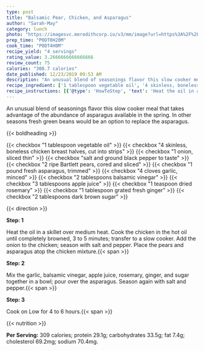 ```yaml
---
type: post
title: "Balsamic Pear, Chicken, and Asparagus"
author: "Sarah-May"
category: lunch
photo: "https://imagesvc.meredithcorp.io/v3/mm/image?url=https%3A%2F%2Fimages.media-allrecipes.com%2Fuserphotos%2F1446088.jpg"
prep_time: "P0DT0H20M"
cook_time: "P0DT4H0M"
recipe_yield: "4 servings"
rating_value: 3.2666666666666666
review_count: 75
calories: "308.7 calories"
date_published: 12/23/2019 09:53 AM
description: "An unusual blend of seasonings flavor this slow cooker meal that takes advantage of the abundance of asparagus available in the spring. In other seasons fresh green beans would be an option to replace the asparagus."
recipe_ingredient: ['1 tablespoon vegetable oil', '4 skinless, boneless chicken breast halves, cut into strips', '1 onion, sliced thin', 'salt and ground black pepper to taste', '2 ripe Bartlett pears, cored and sliced', '1 pound fresh asparagus, trimmed', '4 cloves garlic, minced', '2 tablespoons balsamic vinegar', '3 tablespoons apple juice', '1 teaspoon dried rosemary', '1 tablespoon grated fresh ginger ', '2 tablespoons dark brown sugar']
recipe_instructions: [{'@type': 'HowToStep', 'text': 'Heat the oil in a skillet over medium heat. Cook the chicken in the hot oil until completely browned, 3 to 5 minutes; transfer to a slow cooker. Add the onion to the chicken; season with salt and pepper. Place the pears and asparagus atop the chicken mixture.\n'}, {'@type': 'HowToStep', 'text': 'Mix the garlic, balsamic vinegar, apple juice, rosemary, ginger, and sugar together in a bowl; pour over the asparagus. Season again with salt and pepper.\n'}, {'@type': 'HowToStep', 'text': 'Cook on Low for 4 to 6 hours.\n'}]
---
```


An unusual blend of seasonings flavor this slow cooker meal that takes advantage of the abundance of asparagus available in the spring. In other seasons fresh green beans would be an option to replace the asparagus. 

{{< boldheading >}}

{{< checkbox "1 tablespoon vegetable oil" >}}
{{< checkbox "4  skinless, boneless chicken breast halves, cut into strips" >}}
{{< checkbox "1  onion, sliced thin" >}}
{{< checkbox "salt and ground black pepper to taste" >}}
{{< checkbox "2  ripe Bartlett pears, cored and sliced" >}}
{{< checkbox "1 pound fresh asparagus, trimmed" >}}
{{< checkbox "4 cloves garlic, minced" >}}
{{< checkbox "2 tablespoons balsamic vinegar" >}}
{{< checkbox "3 tablespoons apple juice" >}}
{{< checkbox "1 teaspoon dried rosemary" >}}
{{< checkbox "1 tablespoon grated fresh ginger" >}}
{{< checkbox "2 tablespoons dark brown sugar" >}}


{{< direction >}}

**Step: 1**

Heat the oil in a skillet over medium heat. Cook the chicken in the hot oil until completely browned, 3 to 5 minutes; transfer to a slow cooker. Add the onion to the chicken; season with salt and pepper. Place the pears and asparagus atop the chicken mixture.{{< span >}}

**Step: 2**

Mix the garlic, balsamic vinegar, apple juice, rosemary, ginger, and sugar together in a bowl; pour over the asparagus. Season again with salt and pepper.{{< span >}}

**Step: 3**

Cook on Low for 4 to 6 hours.{{< span >}}

{{< nutrition >}}

**Per Serving:** 309 calories; protein 29.1g; carbohydrates 33.5g; fat 7.4g; cholesterol 69.2mg; sodium 70.4mg.